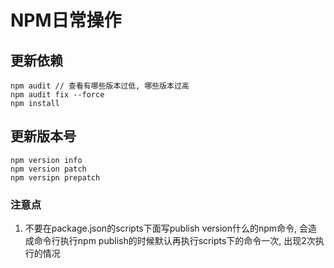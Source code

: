 # NPM日常操作

## 更新依赖

```shell
npm audit // 查看有哪些版本过低, 哪些版本过高
npm audit fix --force
npm install
```

## 更新版本号

```shell
npm version info
npm version patch
npm versipn prepatch
```

### 注意点

1. 不要在package.json的scripts下面写publish version什么的npm命令, 会造成命令行执行npm publish的时候默认再执行scripts下的命令一次, 出现2次执行的情况
